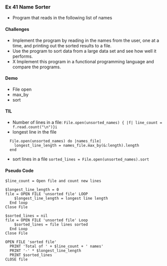 ### Ex 41 Name Sorter

 - Program that reads in the following list of names

#### Challenges
* Implement the program by reading in the names from the user, one at a time, and printing out
  the sorted results to a file.
* Use the program to sort data from a large data set and see how well it performs.
* X Implement this program in a functional programming language and compare the programs.

#### Demo 
* File open
* max_by
* sort

#### TIL
  - Number of lines in a file: 
   `File.open(unsorted_names) { |f| line_count = f.read.count("\n")}i`
  - longest line in the file 

  ````
    File.open(unsorted_names) do |names_file|
      longest_line_length = names_file.max_by(&:length).length
    end
  ````
  - sort lines in a file
  `sorted_lines = File.open(unsorted_names).sort`

#### Pseudo Code

````
$line_count = Open file and count new lines

$longest_line_length = 0
file = OPEN FILE 'unsorted file' LOOP
    $longest_line_length = longest line length
  End loop
Close File

$sorted_lines = nil
file = OPEN FILE 'unsorted file' Loop
    $sorted_lines = file lines sorted
  End Loop
Close File

OPEN FILE 'sorted file'
  PRINT 'Total of ' + $line_count + ' names'
  PRINT '-' * $longest_line_length
  PRINT $sorted_lines
CLOSE file

````
